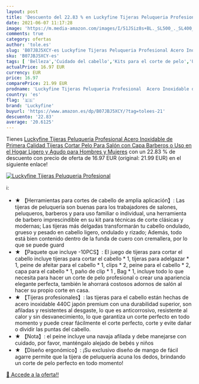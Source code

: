```yaml
---
layout: post
title: 'Descuento del 22.83 % en Luckyfine Tijeras Peluqueria Profesional'
date: 2021-06-07 11:17:28
image: 'https://m.media-amazon.com/images/I/51JSiz8s+BL._SL500_._SL400_.jpg'
comments: true
category: ofertas
author: 'tole.es'
slug: 'B07JBJ5XCY-es Luckyfine Tijeras Peluqueria Profesional Acero Inoxidable...'
sku: 'B07JBJ5XCY-es'
tags: [ 'Belleza','Cuidado del cabello','Kits para el corte de pelo','Utensilios para corte de pelo','luckyfine','tijeras', ]
actualPrice: 16.97 EUR
currency: EUR
price: 16.97
comparePrice: 21.99 EUR
prodname: 'Luckyfine Tijeras Peluqueria Profesional  Acero Inoxidable de Primera Calidad Tijeras Cortar Pelo Para Salón con Capa  Barberos o Uso en el Hogar  Ligero y Agudo  para Hombres y Mujeres'
country: 'es'
flag: '🇪🇸'
brand: 'Luckyfine'
buyurl: 'https://www.amazon.es/dp/B07JBJ5XCY/?tag=tolees-21'
descuento: '22.83'
average: '20.6125'
---
```


Tienes [Luckyfine Tijeras Peluqueria Profesional  Acero Inoxidable de Primera Calidad Tijeras Cortar Pelo Para Salón con Capa  Barberos o Uso en el Hogar  Ligero y Agudo  para Hombres y Mujeres](https://www.amazon.es/dp/B07JBJ5XCY/?tag=tolees-21) con un 22.83 % de descuento con precio de oferta de 16.97 EUR (original: 21.99 EUR) en el siguiente enlace!

[![Luckyfine Tijeras Peluqueria Profesional](https://m.media-amazon.com/images/I/51JSiz8s+BL._SL500_._SL400_.jpg)](https://www.amazon.es/dp/B07JBJ5XCY/?tag=tolees-21)

ℹ️:

- ★ 【Herramientas para cortes de cabello de amplia aplicación】: Las tijeras de peluquería son buenas para los trabajadores de salones, peluqueros, barberos y para uso familiar o individual, una herramienta de barbero imprescindible en su kit para técnicas de corte clásicas y modernas; Las tijeras más delgadas transformarán tu cabello ondulado, grueso y pesado en cabello ligero, ondulado y rizado; Además, todo está bien contenido dentro de la funda de cuero con cremallera, por lo que se puede guard
- ★ 【Paquete que incluye -10PCS】: El juego de tijeras para cortar el cabello incluye tijeras para cortar el cabello * 1, tijeras para adelgazar * 1, peine de afeitar para el cabello * 1, clips * 2, peine para el cabello * 2, capa para el cabello * 1, paño de clip * 1 , Bag * 1, incluye todo lo que necesita para hacer un corte de pelo profesional o crear una apariencia elegante perfecta, también le ahorrará costosos adornos de salón al hacer su propio corte en casa.
- ★ 【Tijeras profesionales】: las tijeras para el cabello están hechas de acero inoxidable 440C japón premium con una durabilidad superior, son afiladas y resistentes al desgaste, lo que es anticorrosivo, resistente al calor y sin desvanecimiento, lo que garantiza un corte perfecto en todo momento y puede crear fácilmente el corte perfecto, corte y evite dañar o dividir las puntas del cabello.
- ★ 【Nota】: el peine incluye una navaja afilada y debe manejarse con cuidado, por favor, manténgalo alejado de bebés y niños
- ★ 【Diseño ergonómico】: ¡Su exclusivo diseño de mango de fácil agarre permite que la tijera de peluquería acuna los dedos, brindando un corte de pelo perfecto en todo momento!

[🛒 Accede a la oferta!!](https://www.amazon.es/dp/B07JBJ5XCY/?tag=tolees-21)
